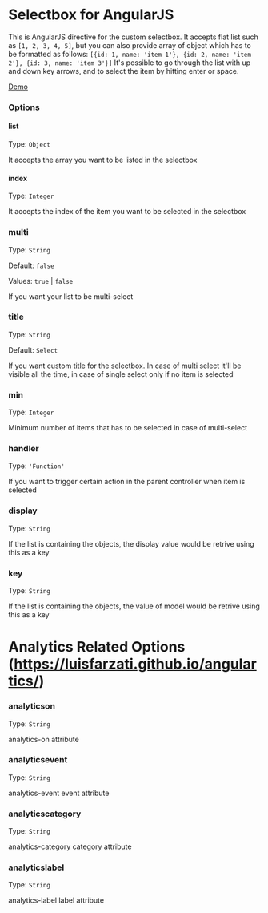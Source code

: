 Selectbox for AngularJS
====

This is AngularJS directive for the custom selectbox.
It accepts flat list such as `[1, 2, 3, 4, 5]`, but you can also provide array of object which has to be formatted as follows: `[{id: 1, name: 'item 1'}, {id: 2, name: 'item 2'}, {id: 3, name: 'item 3'}]`
It's possible to go through the list with up and down key arrows, and to select the item by hitting enter or space.

[Demo](http://milica.github.io/angular-selectbox/)

### Options

#### list
Type: `Object`

It accepts the array you want to be listed in the selectbox

#### index
Type: `Integer`

It accepts the index of the item you want to be selected in the selectbox

### multi
Type: `String`

Default: `false`

Values: `true` | `false`

If you want your list to be multi-select

### title
Type: `String`

Default: `Select`

If you want custom title for the selectbox. In case of multi select it'll be visible all the time, in case of single select only if no item is selected

### min
Type: `Integer`

Minimum number of items that has to be selected in case of multi-select

### handler
Type: `'Function'`

If you want to trigger certain action in the parent controller when item is selected


### display
Type: `String`

If the list is containing the objects, the display value would be retrive using this as a key

### key
Type: `String`

If the list is containing the objects, the value of model would be retrive using this as a key


Analytics Related Options (https://luisfarzati.github.io/angulartics/)
====
### analyticson
Type: `String`

analytics-on attribute

### analyticsevent
Type: `String`

analytics-event event attribute

### analyticscategory
Type: `String`

analytics-category category attribute

### analyticslabel
Type: `String`

analytics-label label attribute
